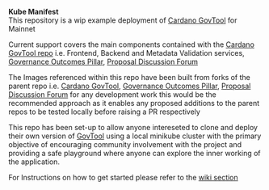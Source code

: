 <h><b>Kube Manifest</b></h>  
This repository is a wip example deployment of [Cardano GovTool](https://github.com/IntersectMBO/govtool) for Mainnet  

Current support covers the main components contained with the [Cardano GovTool repo](https://github.com/IntersectMBO/govtool) i.e. Frontend, Backend and Metadata Validation services, [Governance Outcomes Pillar](https://github.com/IntersectMBO/govtool-outcomes-pillar), [Proposal Discussion Forum](https://gov.tools/proposal_discussion) 

The Images referenced within this repo have been built from forks of the parent repo i.e. [Cardano GovTool](https://github.com/IntersectMBO/govtool), [Governance Outcomes Pillar](https://github.com/IntersectMBO/govtool-outcomes-pillar), [Proposal Discussion Forum](https://gov.tools/proposal_discussion) for any development work this would be the recommended approach as it enables any proposed additions to the parent repos to be tested locally before raising a PR respectively 

This repo has been set-up to allow anyone intereseted to clone and deploy their own version of [GovTool](https://gov.tools) using a local minikube cluster with the primary objective of encouraging community involvement with the project and providing a safe playground where anyone can explore the inner working of the application.

For Instructions on how to get started please refer to the [wiki section](https://github.com/aaboyle878/kube-manifest/wiki)